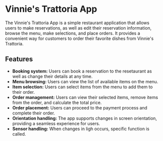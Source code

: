 # Vinnie's Trattoria App

The Vinnie's Trattoria App is a simple restaurant application that allows users to make reservations, as well as edit their reservation information, browse the menu, make selections, and place orders. It provides a convenient way for customers to order their favorite dishes from Vinnie's Trattoria.

## Features
- **Booking system:** Users can book a reservation to the resetaurant as well as change their details at any time.
- **Menu browsing:** Users can view the list of available items on the menu.
- **Item selection:** Users can select items from the menu to add them to their order.
- **Order management:** Users can view their selected items, remove items from the order, and calculate the total price.
- **Order placement:** Users can proceed to the payment process and complete their order.
- **Orientation handling:** The app supports changes in screen orientation, providing a seamless experience for users.
- **Sensor handling:** When changes in ligh occurs, specific function is called.
